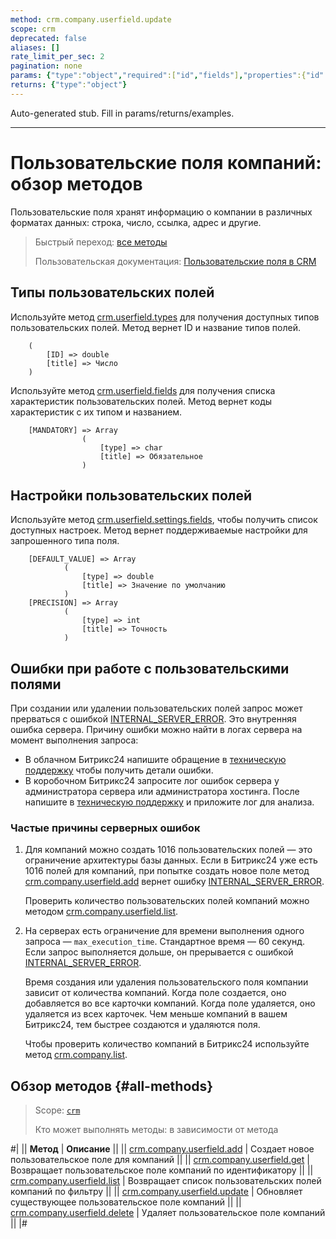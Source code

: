 ```yaml
---
method: crm.company.userfield.update
scope: crm
deprecated: false
aliases: []
rate_limit_per_sec: 2
pagination: none
params: {"type":"object","required":["id","fields"],"properties":{"id":{"type":"integer"},"fields":{"type":"object"}}}
returns: {"type":"object"}
---
```


Auto-generated stub. Fill in params/returns/examples.

---

# Пользовательские поля компаний: обзор методов

Пользовательские поля хранят информацию о компании в различных форматах данных: строка, число, ссылка, адрес и другие. 

> Быстрый переход: [все методы](#all-methods) 
> 
> Пользовательская документация: [Пользовательские поля в CRM](https://helpdesk.bitrix24.ru/open/22048980/)

## Типы пользовательских полей

Используйте метод [crm.userfield.types](../../universal/user-defined-fields/crm-userfield-types.md) для получения доступных типов пользовательских полей. Метод вернет ID и название типов полей.

````
    (
        [ID] => double    
        [title] => Число
    )
````

Используйте метод [crm.userfield.fields](../../universal/user-defined-fields/crm-userfield-fields.md) для получения списка характеристик пользовательских полей. Метод вернет коды характеристик с их типом и названием.

````
    [MANDATORY] => Array
                (
                    [type] => char
                    [title] => Обязательное
                )
````

## Настройки пользовательских полей

Используйте метод [crm.userfield.settings.fields](../../universal/user-defined-fields/crm-userfield-settings-fields.md), чтобы получить список доступных настроек. Метод вернет поддерживаемые настройки для запрошенного типа поля. 

````
    [DEFAULT_VALUE] => Array
            (
                [type] => double
                [title] => Значение по умолчанию
            )
    [PRECISION] => Array
            (
                [type] => int
                [title] => Точность
            )
````

## Ошибки при работе с пользовательскими полями

При создании или удалении пользовательских полей запрос может прерваться с ошибкой [INTERNAL_SERVER_ERROR](../../../../error-codes.md). Это внутренняя ошибка сервера. Причину ошибки можно найти в логах сервера на момент выполнения запроса: 
* В облачном Битрикс24 напишите обращение в [техническую поддержку](../../../../bitrix-support.md) чтобы получить детали ошибки. 
* В коробочном Битрикс24 запросите лог ошибок сервера у администратора сервера или администратора хостинга. После напишите в [техническую поддержку](../../../../bitrix-support.md) и приложите лог для анализа. 

### Частые причины серверных ошибок

1. Для компаний можно создать 1016 пользовательских полей — это ограничение архитектуры базы данных. Если в Битрикс24 уже есть 1016 полей для компаний, при попытке создать новое поле метод [crm.company.userfield.add](./crm-company-userfield-add.md) вернет ошибку [INTERNAL_SERVER_ERROR](../../../../error-codes.md). 

    Проверить количество пользовательских полей компаний можно методом [crm.company.userfield.list](./crm-company-userfield-list.md). 

2. На серверах есть ограничение для времени выполнения одного запроса — `max_execution_time`. Стандартное время — 60 секунд. Если запрос выполняется дольше, он прерывается с ошибкой [INTERNAL_SERVER_ERROR](../../../../error-codes.md). 

   Время создания или удаления пользовательского поля компании зависит от количества компаний. Когда поле создается, оно добавляется во все карточки компаний. Когда поле удаляется, оно удаляется из всех карточек. Чем меньше компаний в вашем Битрикс24, тем быстрее создаются и удаляются поля.
   
   Чтобы проверить количество компаний в Битрикс24 используйте метод [crm.company.list](../crm-company-list.md).

## Обзор методов {#all-methods}

> Scope: [`crm`](../../../scopes/permissions.md)
>
> Кто может выполнять методы: в зависимости от метода

#|
|| **Метод** | **Описание** ||
|| [crm.company.userfield.add](./crm-company-userfield-add.md) | Создает новое пользовательское поле для компаний ||
|| [crm.company.userfield.get](./crm-company-userfield-get.md) | Возвращает пользовательское поле компаний по идентификатору ||
|| [crm.company.userfield.list](./crm-company-userfield-list.md) | Возвращает список пользовательских полей компаний по фильтру ||
|| [crm.company.userfield.update](./crm-company-userfield-update.md) | Обновляет существующее пользовательское поле компаний ||
|| [crm.company.userfield.delete](./crm-company-userfield-delete.md) | Удаляет пользовательское поле компаний ||
|#

